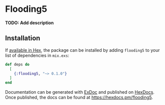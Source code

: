 # Flooding5

**TODO: Add description**

## Installation

If [available in Hex](https://hex.pm/docs/publish), the package can be installed
by adding `flooding5` to your list of dependencies in `mix.exs`:

```elixir
def deps do
  [
    {:flooding5, "~> 0.1.0"}
  ]
end
```

Documentation can be generated with [ExDoc](https://github.com/elixir-lang/ex_doc)
and published on [HexDocs](https://hexdocs.pm). Once published, the docs can
be found at <https://hexdocs.pm/flooding5>.

